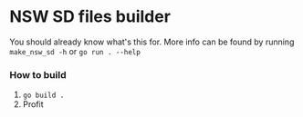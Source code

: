 # NSW SD files builder

You should already know what's this for. More info can be found by running `make_nsw_sd -h` or `go run . --help`

### How to build

1. `go build .`
2. Profit
